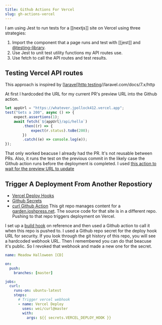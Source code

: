 ```yaml
---
title: Github Actions For Vercel
slug: gh-actions-vercel
---
```


I am using Jest to run tests for a [[nextjs]] site on Vercel using three strategies:

1. Import the component that a page runs and test with [[jest]] and [@testing-library](https://testing-library.com/docs/react-testing-library/intro).
2. Use Jest to unit test utility functions my API routes use.
3. Use fetch to call the API routes and test results.

## Testing Vercel API routes

This approach is inspired by [[laravel]][http testing](https://laravel.com/docs/7.x/http-tests)//laravel.com/docs/7.x/http

At first I hardcoded the URL for my current PR's preview URL into the Github action.

```js
let appUrl = "https://whatever.jpollock412.vercel.app";
test("Gets a 200", async () => {
	expect.assertions(1);
	await fetch(`${appUrl}/api/hello`)
		.then((r) => {
			expect(r.status).toBe(200);
		})
		.catch((e) => console.log(e));
});
```

That only worked beacuse I already had the PR. It's not reusable between PRs. Also, it runs the test on the previous commit in the likely case the Github action runs before the deployment is completed. I used [this action to wait for the preview URL to update](https://github.com/patrickedqvist/wait-for-vercel-preview)

## Trigger A Deployment From Another Repostiory

- [Vercel Deploy Hooks](https://vercel.com/docs/more/deploy-hooks)
- [Github Secrets](https://docs.github.com/en/actions/reference/encrypted-secrets)
- [curl Github Action](https://github.com/marketplace/actions/github-action-for-curl)
  This git repo manages content for a [garden.joshpress.net](https://garden.joshpress.net). The source code for that site is in a different repo. Pushing to that repo triggers deployment on Vercel.

I set up a [build hook](https://vercel.com/docs/more/deploy-hooks) on reference and then used a Github action to call it when this repo is pushed to. I used a Github repo secret for the deploy hook URL for security. If you look through the git history of this repo, you will see a hardcoded webhook URL. Then I remembered you can do that beacuse it's public. So I revoked that webhook and made a new one for the secret.

```yml
name: Meadow Halloween [CD]

on:
  push:
    branches: [master]

jobs:
  curl:
    runs-on: ubuntu-latest
    steps:
      # Trigger vercel webhook
      - name: Vercel Deploy
        uses: wei/curl@master
		with:
          args: ${{ secrets.VERCEL_DEPLOY_HOOK }}
```

[//begin]: # "Autogenerated link references for markdown compatibility"
[laravel]: laravel "Laravel"
[//end]: # "Autogenerated link references"
